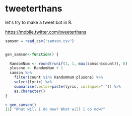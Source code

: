 # tweeterthans
let's try to make a tweet bot in R.

https://mobile.twitter.com/tweeterthans



``` r
samson = read_csv("samson.csv")


gen_samson<-function() {
  
  RandomNum <- round(runif(1, 1, max(samson$count)), 0)
  plusone <- RandomNum + 1
  samson %>% 
    filter(count %in% RandomNum:plusone) %>% 
    select(lyric) %>% 
    summarise(vector=paste(lyric, collapse=" ")) %>% 
    as.character() 
}
```

``` r
> gen_samson()
[1] "What will I do now? What will I do now?"
```
